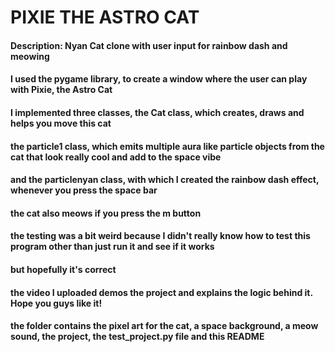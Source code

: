 # PIXIE THE ASTRO CAT
#### Description: Nyan Cat clone with user input for rainbow dash and meowing
#### I used the pygame library, to create a window where the user can play with Pixie, the Astro Cat
#### I implemented three classes, the Cat class, which creates, draws and helps you move this cat
#### the particle1 class, which emits multiple aura like particle objects from the cat that look really cool and add to the space vibe
#### and the particlenyan class, with which I created the rainbow dash effect, whenever you press the space bar
#### the cat also meows if you press the m button
#### the testing was a bit weird because I didn't really know how to test this program other than just run it and see if it works
#### but hopefully it's correct 
#### the video I uploaded demos the project and explains the logic behind it. Hope you guys like it! 
#### the folder contains the pixel art for the cat, a space background, a meow sound, the project, the test_project.py file and this README
